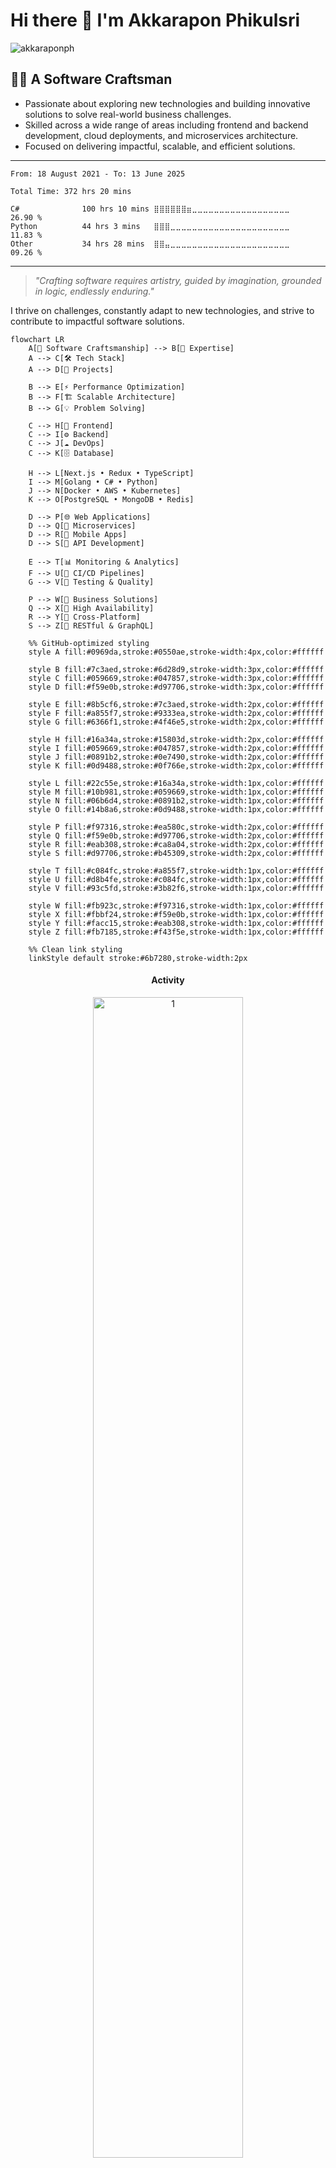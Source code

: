 # Hi there 👋 I'm Akkarapon Phikulsri  
<p align="left"> <img src="https://komarev.com/ghpvc/?username=akkaraponph&label=Glancing&color=0e75b6&style=flat" alt="akkaraponph" /> </p>

## 🧑‍💻 A Software Craftsman

- Passionate about exploring new technologies and building innovative solutions to solve real-world business challenges.
- Skilled across a wide range of areas including frontend and backend development, cloud deployments, and microservices architecture.
- Focused on delivering impactful, scalable, and efficient solutions.

---


<!--START_SECTION:waka-->
<!--END_SECTION:waka-->


<!--START_SECTION:waka-simple-->

```text
From: 18 August 2021 - To: 13 June 2025

Total Time: 372 hrs 20 mins

C#              100 hrs 10 mins ⣿⣿⣿⣿⣿⣿⣶⣀⣀⣀⣀⣀⣀⣀⣀⣀⣀⣀⣀⣀⣀⣀⣀⣀⣀   26.90 %
Python          44 hrs 3 mins   ⣿⣿⣿⣀⣀⣀⣀⣀⣀⣀⣀⣀⣀⣀⣀⣀⣀⣀⣀⣀⣀⣀⣀⣀⣀   11.83 %
Other           34 hrs 28 mins  ⣿⣿⣤⣀⣀⣀⣀⣀⣀⣀⣀⣀⣀⣀⣀⣀⣀⣀⣀⣀⣀⣀⣀⣀⣀   09.26 %
```

<!--END_SECTION:waka-simple-->

---

> *"Crafting software requires artistry, guided by imagination, grounded in logic, endlessly enduring."*

I thrive on challenges, constantly adapt to new technologies, and strive to contribute to impactful software solutions.



```mermaid
flowchart LR
    A[🎨 Software Craftsmanship] --> B[🎯 Expertise]
    A --> C[🛠️ Tech Stack]
    A --> D[🚀 Projects]
    
    B --> E[⚡ Performance Optimization]
    B --> F[🏗️ Scalable Architecture]
    B --> G[💡 Problem Solving]
    
    C --> H[🎨 Frontend]
    C --> I[⚙️ Backend]
    C --> J[☁️ DevOps]
    C --> K[🗄️ Database]
    
    H --> L[Next.js • Redux • TypeScript]
    I --> M[Golang • C# • Python]
    J --> N[Docker • AWS • Kubernetes]
    K --> O[PostgreSQL • MongoDB • Redis]
    
    D --> P[🌐 Web Applications]
    D --> Q[🔗 Microservices]
    D --> R[📱 Mobile Apps]
    D --> S[🤖 API Development]
    
    E --> T[📊 Monitoring & Analytics]
    F --> U[🔄 CI/CD Pipelines]
    G --> V[🧪 Testing & Quality]
    
    P --> W[💼 Business Solutions]
    Q --> X[🎯 High Availability]
    R --> Y[📱 Cross-Platform]
    S --> Z[🔗 RESTful & GraphQL]

    %% GitHub-optimized styling
    style A fill:#0969da,stroke:#0550ae,stroke-width:4px,color:#ffffff
    
    style B fill:#7c3aed,stroke:#6d28d9,stroke-width:3px,color:#ffffff
    style C fill:#059669,stroke:#047857,stroke-width:3px,color:#ffffff
    style D fill:#f59e0b,stroke:#d97706,stroke-width:3px,color:#ffffff
    
    style E fill:#8b5cf6,stroke:#7c3aed,stroke-width:2px,color:#ffffff
    style F fill:#a855f7,stroke:#9333ea,stroke-width:2px,color:#ffffff
    style G fill:#6366f1,stroke:#4f46e5,stroke-width:2px,color:#ffffff
    
    style H fill:#16a34a,stroke:#15803d,stroke-width:2px,color:#ffffff
    style I fill:#059669,stroke:#047857,stroke-width:2px,color:#ffffff
    style J fill:#0891b2,stroke:#0e7490,stroke-width:2px,color:#ffffff
    style K fill:#0d9488,stroke:#0f766e,stroke-width:2px,color:#ffffff
    
    style L fill:#22c55e,stroke:#16a34a,stroke-width:1px,color:#ffffff
    style M fill:#10b981,stroke:#059669,stroke-width:1px,color:#ffffff
    style N fill:#06b6d4,stroke:#0891b2,stroke-width:1px,color:#ffffff
    style O fill:#14b8a6,stroke:#0d9488,stroke-width:1px,color:#ffffff
    
    style P fill:#f97316,stroke:#ea580c,stroke-width:2px,color:#ffffff
    style Q fill:#f59e0b,stroke:#d97706,stroke-width:2px,color:#ffffff
    style R fill:#eab308,stroke:#ca8a04,stroke-width:2px,color:#ffffff
    style S fill:#d97706,stroke:#b45309,stroke-width:2px,color:#ffffff
    
    style T fill:#c084fc,stroke:#a855f7,stroke-width:1px,color:#ffffff
    style U fill:#d8b4fe,stroke:#c084fc,stroke-width:1px,color:#ffffff
    style V fill:#93c5fd,stroke:#3b82f6,stroke-width:1px,color:#ffffff
    
    style W fill:#fb923c,stroke:#f97316,stroke-width:1px,color:#ffffff
    style X fill:#fbbf24,stroke:#f59e0b,stroke-width:1px,color:#ffffff
    style Y fill:#facc15,stroke:#eab308,stroke-width:1px,color:#ffffff
    style Z fill:#fb7185,stroke:#f43f5e,stroke-width:1px,color:#ffffff
    
    %% Clean link styling
    linkStyle default stroke:#6b7280,stroke-width:2px
```




<h4 align="center">
Activity
</h4>
  


 <div align="center">

  <div>
    <img src="https://github-profile-summary-cards.vercel.app/api/cards/profile-details?username=akkaraponph&theme=react"  display=block width=69% height=auto  alt="1" >
  </div>
  

  <a href="http://www.github.com/akkaraponph"><img width="43%" src="https://github-readme-stats.vercel.app/api?username=akkaraponph&hide=&count_private=true&bg_color=0D1117&theme=react&hide_border=true&show_icons=true" alt="akkaraponph's GitHub stats" /></a>
  <a href="http://www.github.com/akkaraponph"><img alt="akkaraponph Top Language"  width = "25%" src="https://github-readme-stats.vercel.app/api/top-langs/?username=akkaraponph&langs_count=10&count_private=true&layout=compact&theme=react&hide_border=true&bg_color=0D1117"/></a>

</div>




<div>

<h4 align="center">

![](https://quotes-github-readme.vercel.app/api?type=horizontal&theme=radical)
</div>



<div align="center">


<div style="text-align: center;">
  <picture>
    <source media="(prefers-color-scheme: dark)" srcset="https://github.com/akkaraponph/akkaraponph/blob/output/github-snake-dark.svg" />
    <source media="(prefers-color-scheme: light)" srcset="https://github.com/akkaraponph/akkaraponph/blob/output/github-snake.svg" />
    <img alt="github-snake" src="https://github.com/akkaraponph/akkaraponph/blob/output/ocean.gif" />
  </picture>
</div>
</div>




    
![GITHUB Stats](https://raw.githubusercontent.com/akkaraponph/github-stats/master/generated/overview.svg#gh-dark-mode-only) ![GITHUB Languages](https://raw.githubusercontent.com/akkaraponph/github-stats/master/generated/languages.svg#gh-dark-mode-only)
![GITHUB Stats](https://raw.githubusercontent.com/akkaraponph/github-stats/master/generated/overview.svg#gh-light-mode-only) ![GITHUB Languages](https://raw.githubusercontent.com/akkaraponph/github-stats/master/generated/languages.svg#gh-light-mode-only)


<br />




 <div align="center">

  </div>

[![DigitalOcean Referral Badge](https://web-platforms.sfo2.cdn.digitaloceanspaces.com/WWW/Badge%201.svg)](https://www.digitalocean.com/?refcode=a351da331073&utm_campaign=Referral_Invite&utm_medium=Referral_Program&utm_source=badge)
<a href="https://www.buymeacoffee.com/akkarapon"><img src="https://cdn.buymeacoffee.com/buttons/v2/default-yellow.png" width="220"/></a>


---


## ♾️ Workflows

```mermaid
flowchart TD
    A[🚀 Live/Production] --> B[💻 Code]
    B --> C{🐛 Bug Found?}
    C -->|Yes| D[🔧 Fix Bug]
    C -->|No| E[✅ Deploy]
    D --> F[🔄 Restart]
    F --> G{💡 Worth Refactoring?}
    G -->|Yes| H[♻️ Refactor]
    G -->|No| I[📋 Document & Move On]
    H --> J[🧪 Test Refactored Code]
    J --> K{✓ Tests Pass?}
    K -->|Yes| E
    K -->|No| D
    E --> L[🎉 Success]
    I --> L
    L --> A
    
    %% Enhanced styling with eye-friendly colors
    style A fill:#2563eb,stroke:#1d4ed8,stroke-width:3px,color:#ffffff
    style B fill:#7c3aed,stroke:#6d28d9,stroke-width:2px,color:#ffffff
    style C fill:#0891b2,stroke:#0e7490,stroke-width:2px,color:#ffffff
    style D fill:#f59e0b,stroke:#d97706,stroke-width:2px,color:#ffffff
    style E fill:#16a34a,stroke:#15803d,stroke-width:2px,color:#ffffff
    style F fill:#06b6d4,stroke:#0891b2,stroke-width:2px,color:#ffffff
    style G fill:#8b5cf6,stroke:#7c3aed,stroke-width:2px,color:#ffffff
    style H fill:#059669,stroke:#047857,stroke-width:2px,color:#ffffff
    style I fill:#6b7280,stroke:#4b5563,stroke-width:2px,color:#ffffff
    style J fill:#a855f7,stroke:#9333ea,stroke-width:2px,color:#ffffff
    style K fill:#0d9488,stroke:#0f766e,stroke-width:2px,color:#ffffff
    style L fill:#ca8a04,stroke:#a16207,stroke-width:3px,color:#ffffff
    
    %% Link styling with softer colors
    linkStyle default stroke:#374151,stroke-width:2px
    linkStyle 0 stroke:#3b82f6,stroke-width:3px
    linkStyle 1 stroke:#06b6d4,stroke-width:2px
    linkStyle 2 stroke:#22c55e,stroke-width:2px
    linkStyle 3 stroke:#f97316,stroke-width:2px
    linkStyle 4 stroke:#06b6d4,stroke-width:2px
    linkStyle 5 stroke:#10b981,stroke-width:2px
    linkStyle 6 stroke:#6b7280,stroke-width:2px
    linkStyle 7 stroke:#059669,stroke-width:2px
    linkStyle 8 stroke:#0d9488,stroke-width:2px
    linkStyle 9 stroke:#22c55e,stroke-width:2px
    linkStyle 10 stroke:#0891b2,stroke-width:2px
    linkStyle 11 stroke:#f59e0b,stroke-width:3px
    linkStyle 12 stroke:#f59e0b,stroke-width:3px
    linkStyle 13 stroke:#3b82f6,stroke-width:3px
```




## 🛠️ Languages and Tools

### Languages
<p align="left">
<img src="https://raw.githubusercontent.com/devicons/devicon/master/icons/python/python-original.svg" alt="python" width="35" height="35"/>
<img src="https://raw.githubusercontent.com/devicons/devicon/master/icons/csharp/csharp-original.svg" alt="csharp" width="35" height="35"/>
<img src="https://raw.githubusercontent.com/devicons/devicon/master/icons/go/go-original.svg" alt="go" width="35" height="35"/>
</p>

### Frontend
<p align="left">
<img src="https://cdn.worldvectorlogo.com/logos/nextjs-2.svg" alt="nextjs" width="35" height="35"/>
<img src="https://raw.githubusercontent.com/devicons/devicon/master/icons/redux/redux-original.svg" alt="redux" width="35" height="35"/>
<img src="https://www.vectorlogo.zone/logos/tailwindcss/tailwindcss-icon.svg" alt="tailwind" width="35" height="35"/>
</p>

### Backend
<p align="left">
<img src="https://raw.githubusercontent.com/devicons/devicon/master/icons/nodejs/nodejs-original-wordmark.svg" alt="nodejs" width="35" height="35"/>
<img src="https://cdn.worldvectorlogo.com/logos/django.svg" alt="django" width="35" height="35"/>
<img src="https://raw.githubusercontent.com/devicons/devicon/master/icons/dot-net/dot-net-original-wordmark.svg" alt="dotnet" width="35" height="35"/>
</p>

### Mobile
<p align="left">
<img src="https://raw.githubusercontent.com/devicons/devicon/master/icons/android/android-original-wordmark.svg" alt="android" width="35" height="35"/>
<img src="https://www.vectorlogo.zone/logos/flutterio/flutterio-icon.svg" alt="flutter" width="35" height="35"/>
</p>

### Databases
<p align="left">
<img src="https://raw.githubusercontent.com/devicons/devicon/master/icons/postgresql/postgresql-original-wordmark.svg" alt="postgresql" width="35" height="35"/>
<img src="https://www.svgrepo.com/show/303229/microsoft-sql-server-logo.svg" alt="mssql" width="35" height="35"/>
<img src="https://www.vectorlogo.zone/logos/sqlite/sqlite-icon.svg" alt="sqlite" width="35" height="35"/>
</p>

### DevOps & Cloud
<p align="left">
<img src="https://raw.githubusercontent.com/devicons/devicon/master/icons/docker/docker-original-wordmark.svg" alt="docker" width="35" height="35"/>
<img src="https://www.vectorlogo.zone/logos/kubernetes/kubernetes-icon.svg" alt="kubernetes" width="35" height="35"/>
<img src="https://www.vectorlogo.zone/logos/jenkins/jenkins-icon.svg" alt="jenkins" width="35" height="35"/>
<img src="https://www.vectorlogo.zone/logos/microsoft_azure/microsoft_azure-icon.svg" alt="azure" width="35" height="35"/>
<img src="https://raw.githubusercontent.com/devicons/devicon/master/icons/nginx/nginx-original.svg" alt="nginx" width="35" height="35"/>
</p>

### Tools & Others
<p align="left">
<img src="https://www.vectorlogo.zone/logos/apache_kafka/apache_kafka-icon.svg" alt="kafka" width="35" height="35"/>
<img src="https://www.vectorlogo.zone/logos/rabbitmq/rabbitmq-icon.svg" alt="rabbitMQ" width="35" height="35"/>
<img src="https://www.vectorlogo.zone/logos/graphql/graphql-icon.svg" alt="graphql" width="35" height="35"/>
<img src="https://www.vectorlogo.zone/logos/git-scm/git-scm-icon.svg" alt="git" width="35" height="35"/>
<img src="https://www.vectorlogo.zone/logos/gnu_bash/gnu_bash-icon.svg" alt="bash" width="35" height="35"/>
<img src="https://raw.githubusercontent.com/devicons/devicon/master/icons/linux/linux-original.svg" alt="linux" width="35" height="35"/>
</p>


<br />

## 🌱 Lifeflows

```mermaid
flowchart TD
    A[😴 It was working yesterday] --> B[🔍 Read Error Message]
    B --> C{🤔 Makes Sense?}
    C -->|Yes| D[🛠️ Quick Fix]
    C -->|No| E[🦆 Rubber Duck Debug]
    D --> F{✅ Fixed?}
    F -->|Yes| G[🎉 Victory Dance]
    F -->|No| H[😤 This is impossible]
    E --> I[💡 Eureka Moment]
    I --> J[🔨 Implement Fix]
    H --> K[📚 Stack Overflow / Ask AI]
    K --> L{🎯 Found Solution?}
    L -->|Yes| M[📋 Copy and Paste]
    L -->|No| N[😢 GitHub Issues]
    M --> O{🧪 Works Now?}
    O -->|Yes| P[😅 I knew that]
    O -->|No| Q[🤯 Existential Crisis]
    N --> R[👥 Ask for Help]
    Q --> S[☕ Coffee Break]
    S --> T[🧘 Fresh Eyes]
    T --> U[🔍 Git Blame Check]
    U --> V[😈 I wrote this mess]
    V --> W[🔄 Rewrite Everything]
    J --> F
    R --> X{💬 Got Help?}
    X -->|Yes| Y[🤝 Pair Debug]
    X -->|No| Z[🌙 Sleep on It]
    Y --> F
    Z --> AA[🌅 Morning Clarity]
    AA --> B
    W --> F
    P --> G
    G --> AB[📝 Document It]
    AB --> AC[🔄 Next Bug]
    AC --> A

    %% Enhanced eye-friendly styling
    style A fill:#6366f1,stroke:#4f46e5,stroke-width:2px,color:#ffffff
    style B fill:#7c3aed,stroke:#6d28d9,stroke-width:2px,color:#ffffff
    style C fill:#0891b2,stroke:#0e7490,stroke-width:2px,color:#ffffff
    style D fill:#f59e0b,stroke:#d97706,stroke-width:2px,color:#ffffff
    style E fill:#06b6d4,stroke:#0891b2,stroke-width:2px,color:#ffffff
    style F fill:#0d9488,stroke:#0f766e,stroke-width:2px,color:#ffffff
    style G fill:#16a34a,stroke:#15803d,stroke-width:3px,color:#ffffff
    style H fill:#f97316,stroke:#ea580c,stroke-width:2px,color:#ffffff
    style I fill:#a855f7,stroke:#9333ea,stroke-width:2px,color:#ffffff
    style J fill:#059669,stroke:#047857,stroke-width:2px,color:#ffffff
    style K fill:#8b5cf6,stroke:#7c3aed,stroke-width:2px,color:#ffffff
    style L fill:#0891b2,stroke:#0e7490,stroke-width:2px,color:#ffffff
    style M fill:#6366f1,stroke:#4f46e5,stroke-width:2px,color:#ffffff
    style N fill:#64748b,stroke:#475569,stroke-width:2px,color:#ffffff
    style O fill:#0d9488,stroke:#0f766e,stroke-width:2px,color:#ffffff
    style P fill:#16a34a,stroke:#15803d,stroke-width:2px,color:#ffffff
    style Q fill:#a855f7,stroke:#9333ea,stroke-width:2px,color:#ffffff
    style R fill:#06b6d4,stroke:#0891b2,stroke-width:2px,color:#ffffff
    style S fill:#8b5cf6,stroke:#7c3aed,stroke-width:2px,color:#ffffff
    style T fill:#059669,stroke:#047857,stroke-width:2px,color:#ffffff
    style U fill:#f59e0b,stroke:#d97706,stroke-width:2px,color:#ffffff
    style V fill:#f97316,stroke:#ea580c,stroke-width:2px,color:#ffffff
    style W fill:#7c3aed,stroke:#6d28d9,stroke-width:2px,color:#ffffff
    style X fill:#0891b2,stroke:#0e7490,stroke-width:2px,color:#ffffff
    style Y fill:#16a34a,stroke:#15803d,stroke-width:2px,color:#ffffff
    style Z fill:#64748b,stroke:#475569,stroke-width:2px,color:#ffffff
    style AA fill:#06b6d4,stroke:#0891b2,stroke-width:2px,color:#ffffff
    style AB fill:#059669,stroke:#047857,stroke-width:2px,color:#ffffff
    style AC fill:#6366f1,stroke:#4f46e5,stroke-width:2px,color:#ffffff
    
    %% Link styling with soft colors
    linkStyle default stroke:#374151,stroke-width:2px
    linkStyle 0 stroke:#7c3aed,stroke-width:2px
    linkStyle 1 stroke:#0891b2,stroke-width:2px
    linkStyle 2 stroke:#f59e0b,stroke-width:2px
    linkStyle 3 stroke:#06b6d4,stroke-width:2px
    linkStyle 4 stroke:#16a34a,stroke-width:2px
    linkStyle 5 stroke:#f97316,stroke-width:2px
    linkStyle 6 stroke:#a855f7,stroke-width:2px
    linkStyle 7 stroke:#059669,stroke-width:2px
    linkStyle 8 stroke:#8b5cf6,stroke-width:2px
    linkStyle 9 stroke:#6366f1,stroke-width:2px
    linkStyle 10 stroke:#64748b,stroke-width:2px
    linkStyle 11 stroke:#0d9488,stroke-width:2px
    linkStyle 12 stroke:#16a34a,stroke-width:2px
    linkStyle 13 stroke:#a855f7,stroke-width:2px
    linkStyle 14 stroke:#06b6d4,stroke-width:2px
    linkStyle 15 stroke:#8b5cf6,stroke-width:2px
    linkStyle 16 stroke:#059669,stroke-width:2px
    linkStyle 17 stroke:#f59e0b,stroke-width:2px
    linkStyle 18 stroke:#f97316,stroke-width:2px
    linkStyle 19 stroke:#7c3aed,stroke-width:2px
    linkStyle 20 stroke:#0d9488,stroke-width:2px
    linkStyle 21 stroke:#16a34a,stroke-width:2px
    linkStyle 22 stroke:#64748b,stroke-width:2px
    linkStyle 23 stroke:#0d9488,stroke-width:2px
    linkStyle 24 stroke:#06b6d4,stroke-width:2px
    linkStyle 25 stroke:#7c3aed,stroke-width:2px
    linkStyle 26 stroke:#0d9488,stroke-width:2px
    linkStyle 27 stroke:#16a34a,stroke-width:2px
    linkStyle 28 stroke:#059669,stroke-width:2px
    linkStyle 29 stroke:#6366f1,stroke-width:2px
    linkStyle 30 stroke:#6366f1,stroke-width:2px
```

